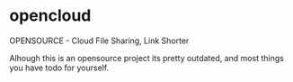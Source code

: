 # opencloud
OPENSOURCE - Cloud File Sharing, Link Shorter


Alhough this is an opensource project its pretty outdated, and most things you have todo for yourself.
